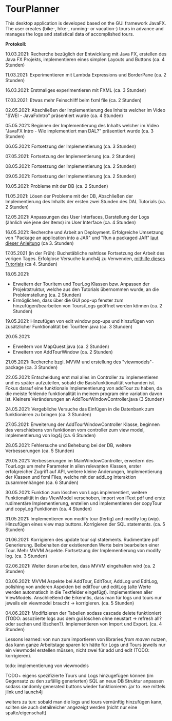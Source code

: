 # TourPlanner
This desktop application is developed based on the GUI framework JavaFX. The user creates (bike-, hike-, running- or vacation-) tours in advance and manages the logs and statistical data of accomplished tours.

**Protokoll:**

10.03.2021: Recherche bezüglich der Entwicklung mit Java FX, erstellen des Java FX Projekts, 
implementieren eines simplen Layouts und Buttons (ca. 4 Stunden)

11.03.2021: Experimentieren mit Lambda Expressions und BorderPane (ca. 2 Stunden)

16.03.2021: Erstmaliges experimentieren mit FXML (ca. 3 Stunden)

17.03.2021: Etwas mehr Feinschliff beim fxml file (ca. 2 Stunden)

02.05.2021: Abschließen der Implementierung des Inhalts welcher im Video "SWEI - JavaFxIntro" präsentiert wurde (ca. 4 Stunden)

05.05.2021: Beginnen der Implementierung des Inhalts welcher im Video "JavaFX Intro - Wie implementiert man DAL?" präsentiert wurde (ca. 3 Stunden)

06.05.2021: Fortsetzung der Implementierung (ca. 3 Stunden)

07.05.2021: Fortsetzung der Implementierung (ca. 2 Stunden)

08.05.2021: Fortsetzung der Implementierung (ca. 2 Stunden)

09.05.2021: Fortsetzung der Implementierung (ca. 2 Stunden)

10.05.2021: Probleme mit der DB (ca. 2 Stunden)

11.05.2021: Lösen der Probleme mit der DB, Abschließen der Implementierung des Inhalts der ersten zwei Stunden des DAL Tutorials (ca. 2 Stunden)

12.05.2021: Anpassungen des User Interfaces, Darstellung der Logs (ähnlich wie jene der Items) im User Interface (ca. 4 Stunden)

16.05.2021: Recherche und Arbeit an Deployment. Erfolgreiche Umsetzung von "Package an application into a JAR" und "Run a packaged JAR"
[laut dieser Anleitung](https://www.jetbrains.com/help/idea/compiling-applications.html) (ca 3. Stunden)

17.05.2021 (in der Früh): Buchstäbliche nahtlose Fortsetzung der Arbeit des vorigen Tages. 
Erfolglose Versuche launch4j zu Verwenden, [mithilfe dieses Tutorials](https://youtu.be/jPKxqc8Zg-0) (ca 4. Stunden)

18.05.2021: 
* Erweitern der TourItem und TourLog Klassen bzw. Anpassen der Projektstruktur, welche aus den Tutorials übernommen wurde, an die Problemstellung (ca. 2 Stunden)
* Ermöglichen, dass über die GUI pop-up fenster zum hinzufügen/bearbeiten von Tours/Logs geöffnet werden können (ca. 2 Stunden)

19.05.2021: Hinzufügen von edit window pop-ups und hinzufügen von zusätzlicher Funktionalität bei TourItem.java (ca. 3 Stunden)

20.05.2021: 
* Erweitern von MapQuest.java (ca. 2 Stunden)
* Erweitern von AddTourWindow (ca. 2 Stunden)

21.05.2021: Recherche bzgl. MVVM und erstellung des "viewmodels"-package (ca. 3 Stunden)

22.05.2021: Entscheidung erst mal alles im Controller zu implementieren und es später aufzuteilen, sobald die Basisfunktionalität vorhanden ist.
Fokus darauf eine funktionale Implementierung von addTour zu haben, da die meiste fehlende funktionalität in meinem program eine variation davon ist.
Kleinere Veränderungen an AddTourWindowController.java (3 Stunden)

24.05.2021: Vergebliche Versuche das Einfügen in die Datenbank zum funktionieren zu bringen (ca. 3 Stunden)

27.05.2021: Erweiterung der AddTourWindowController Klasse, beginnen des verschiebens von funktionen vom controller zum view model, implementierung von log4j (ca. 6 Stunden)

28.05.2021: Fehlersuche und Behebung bei der DB, weitere Verbesserungen (ca. 5 Stunden)

29.05.2021: Verbesserungen im MainWindowController, erweitern des TourLogs um mehr Parameter in allen relevanten Klassen, erster erfolgreicher Zugriff auf API, 
weitere kleine Änderungen, Implementierung der Klassen und fxml Files, welche mit der addLog Interaktion zusammenhängen (ca. 6 Stunden)

30.05.2021: Funktion zum löschen von Logs implementiert, weitere Funktionalität in das ViewModel verschoben, import von iText pdf und erste rudimentäre Implementierung, 
erstellen und implementieren der copyTour und copyLog Funktionen (ca. 4 Stunden)

31.05.2021: Implementieren von modify tour (fertig) and modify log (wip). Hinzufügen eines view map buttons. Korrigieren der SQL statements. (ca. 5 Stunden)

01.06.2021: Korrigieren des update tour sql statements. Rudimentäre pdf Generierung. Beibehalten der existierenden Werte beim bearbeiten einer Tour. 
Mehr MVVM Aspekte. Fortsetzung der Implementierung von modify log. (ca. 3 Stunden)

02.06.2021: Weiter daran arbeiten, dass MVVM eingehalten wird (ca. 2 Stunden)

03.06.2021: MVVM Aspekte bei AddTour, EditTour, AddLog und EditLog, polishing von anderen Aspekten bei editTour und editLog (alte Werte werden automatisch in die Textfelder eingefügt). Implementieren aller ViewModels. Anschließend die Erkenntis, dass 
man für logs und tours nur jeweils ein viewmodel braucht -> korrigieren. (ca. 5 Stunden)

04.06.2021: Modifizieren der Tabellen sodass cascade delete funktioniert (TODO: assoziierte logs aus dem gui löschen ohne neustart -> refresh all? oder suchen und löschen?). 
Implementieren von Import und Export. (ca. 4 Stunden)

Lessons learned: von nun zum importieren von libraries *from maven* nutzen, das kann ganze Arbeitstage sparen
Ich hätte für Logs und Tours jeweils nur ein viewmodel erstellen müssen, nicht zwei für add und edit (TODO: korrigieren).

todo: implementierung von viewmodels

TODO+
eigens spezifizierte Tours und Logs hinzugefügen können (im Gegensatz zu den zufällig generierten)
SQL an neue DB Struktur anpassen sodass randomly generated buttons wieder funktionieren
.jar to .exe mittels jlink und launch4j

weiters zu tun:
sobald man die logs und tours vernünftig hinzufügen kann, sollten sie auch detailreicher angezeigt werden (nicht nur eine spalte/eigenschaft)